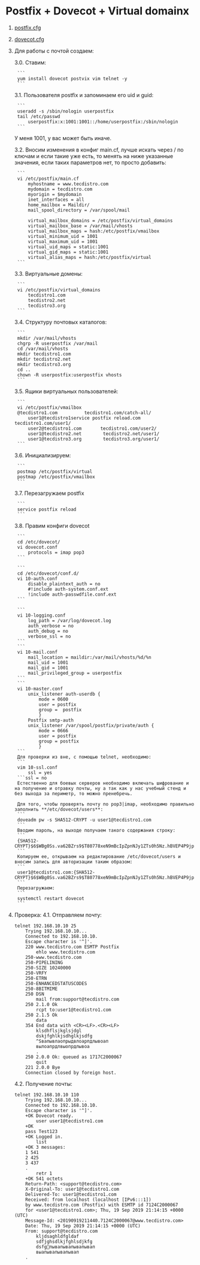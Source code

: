 # Postfix + Dovecot + Virtual domainx
1. [postfix.cfg](./etc/postfix)
2. [dovecot.cfg](./etc/dovecot)
3. Для работы с почтой создаем:

    3.0. Ставим:

        ```
        yum install dovecot postvix vim telnet -y
        ```

    3.1. Пользователя postfix и запоминаем его uid и guid:

        ```
        useradd -s /sbin/nologin userpostfix
        tail /etc/passwd
            userpostfix:x:1001:1001::/home/userpostfix:/sbin/nologin
        ```

    У меня 1001, у вас может быть иначе.

    3.2. Вносим изменения в конфиг main.cf, лучше искать через / по ключам и если такие уже есть, то менять на ниже указанные значения, если таких параметров нет, то просто добавить:

        ```
        vi /etc/postfix/main.cf
            myhostname = www.tecdistro.com
            mydomain = tecdistro.com
            myorigin = $mydomain
            inet_interfaces = all
            home_mailbox = Maildir/
            mail_spool_directory = /var/spool/mail

            virtual_mailbox_domains = /etc/postfix/virtual_domains
            virtual_mailbox_base = /var/mail/vhosts
            virtual_mailbox_maps = hash:/etc/postfix/vmailbox
            virtual_minimum_uid = 1001
            virtual_maximum_uid = 1001
            virtual_uid_maps = static:1001
            virtual_gid_maps = static:1001
            virtual_alias_maps = hash:/etc/postfix/virtual
        ```

    3.3. Виртуальные домены:

        ```
        vi /etc/postfix/virtual_domains
            tecdistro1.com
            tecdistro2.net
            tecdistro3.org
        ```
    3.4. Структуру почтовых каталогов:

        ```
        mkdir /var/mail/vhosts
        chgrp -R userpostfix /var/mail
        cd /var/mail/vhosts
        mkdir tecdistro1.com
        mkdir tecdistro2.net
        mkdir tecdistro3.org
        cd ..
        chown -R userpostfix:userpostfix vhosts
        ```
    3.5. Ящики виртуальных пользователей:

        ```
        vi /etc/postfix/vmailbox
        @tecdistro1.com          tecdistro1.com/catch-all/
            user1@tecdistro1service postfix reload.com        tecdistro1.com/user1/
            user2@tecdistro1.com       tecdistro1.com/user2/
            user1@tecdistro2.net        tecdistro2.net/user1/
            user1@tecdistro3.org        tecdistro3.org/user1/
        ```
    3.6. Инициализируем:

        ```
        postmap /etc/postfix/virtual
        postmap /etc/postfix/vmailbox
        ```
    3.7. Перезагружаем postfix

        ```
        service postfix reload
        ```
    3.8. Правим конфиги dovecot

        ```
        cd /etc/dovecot/
        vi dovecot.conf
            protocols = imap pop3 
        ```
    
        ```
        cd /etc/dovecot/conf.d/
        vi 10-auth.conf
            disable_plaintext_auth = no
            #!include auth-system.conf.ext
            !include auth-passwdfile.conf.ext
        ```

        ```
        vi 10-logging.conf
            log_path = /var/log/dovecot.log
            auth_verbose = no
            auth_debug = no
            verbose_ssl = no
        ```
        ```
        vi 10-mail.conf
            mail_location = maildir:/var/mail/vhosts/%d/%n
            mail_uid = 1001
            mail_gid = 1001
            mail_privileged_group = userpostfix
        ```
        ```
        vi 10-master.conf
            unix_listener auth-userdb {
                mode = 0600
                user = postfix
                group =  postfix
                }
            Postfix smtp-auth
            unix_listener /var/spool/postfix/private/auth {
                mode = 0666
                user = postfix
                group = postfix
                }
        ```
        Для проверки из вне, с помощью telnet, необходимо:
        ```
        vim 10-ssl.conf
            ssl = yes
        ```ssl = no
        Естественно для боевых серверов необходимо включать шифрование и на получение и отравку почты, ну а так как у нас учебный стенд и без выхода за периметр, то можно пренебречь.

        Для того, чтобы проверять почту по pop3|imap, необходимо правильно заполнить **/etc/dovecot/users**:
        ```
        doveadm pw -s SHA512-CRYPT -u user1@tecdistro1.com
        ```
        Вводим пароль, на выходе получаем такого содержания строку:
        ```
        {SHA512-CRYPT}$6$WBg0Ss.va62BZrs9$T80778xeN9mBcIpZpnNJy1ZTs0h5Nz.hBVEP4P9jpgPJgx9LB10YsCFxoQ/MFy/j0is4BCG6zBOb.COb35clM1
        ```
        Копируем ее, открываем на редактирование /etc/dovecot/users и вносим запись для авторизации таким образом:
        ```
        user1@tecdistro1.com:{SHA512-CRYPT}$6$WBg0Ss.va62BZrs9$T80778xeN9mBcIpZpnNJy1ZTs0h5Nz.hBVEP4P9jpgPJgx9LB10YsCFxoQ/MFy/j0is4BCG6zBOb.COb35clM1:userpostfix:userpostfix
        ```
        Перезагружаем:
        ```
        systemctl restart dovecot
        ```
4. Проверка:
    4.1. Отправляем почту:
    ```
    telnet 192.168.10.10 25
        Trying 192.168.10.10...
        Connected to 192.168.10.10.
        Escape character is '^]'.
        220 www.tecdistro.com ESMTP Postfix
            ehlo www.tecdistro.com
        250-www.tecdistro.com
        250-PIPELINING
        250-SIZE 10240000
        250-VRFY
        250-ETRN
        250-ENHANCEDSTATUSCODES
        250-8BITMIME
        250 DSN
            mail from:support@tecdistro.com
        250 2.1.0 Ok
            rcpt to:user1@tecdistro1.com
        250 2.1.5 Ok
            data
        354 End data with <CR><LF>.<CR><LF>
            klsdhflsjkglsjdgl
            dskjfghlkjsdhglkjsdfg
            ^Sвапывлаопрыдвлоарпдлывоап
            вылоапрдлвыопрдлывоа
            .
        250 2.0.0 Ok: queued as 1717C2000067
            quit
        221 2.0.0 Bye
        Connection closed by foreign host.
    ```
    4.2. Получение почты:
    ```
    telnet 192.168.10.10 110
        Trying 192.168.10.10...
        Connected to 192.168.10.10.
        Escape character is '^]'.
        +OK Dovecot ready.
            user user1@tecdistro1.com
        +OK
        pass Test123
        +OK Logged in.
            list
        +OK 3 messages:
        1 541
        2 425
        3 437
        .
            retr 1
        +OK 541 octets
        Return-Path: <support@tecdistro.com>
        X-Original-To: user1@tecdistro1.com
        Delivered-To: user1@tecdistro1.com
        Received: from localhost (localhost [IPv6:::1])
	    by www.tecdistro.com (Postfix) with ESMTP id 7124C2000067
	    for <user1@tecdistro1.com>; Thu, 19 Sep 2019 21:14:15 +0000 (UTC)
        Message-Id: <20190919211440.7124C2000067@www.tecdistro.com>
        Date: Thu, 19 Sep 2019 21:14:15 +0000 (UTC)
        From: support@tecdistro.com
            kljdsaghldfgldaf
            sdfjghsdlkjfghlsdjkfg
            dsfgпывапывапывапывап
            выапывапывапывап
        .
    ```        



    